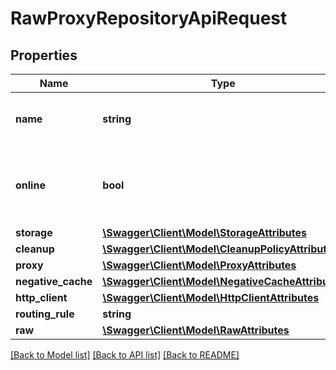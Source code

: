 # RawProxyRepositoryApiRequest

## Properties
Name | Type | Description | Notes
------------ | ------------- | ------------- | -------------
**name** | **string** | A unique identifier for this repository | 
**online** | **bool** | Whether this repository accepts incoming requests | 
**storage** | [**\Swagger\Client\Model\StorageAttributes**](StorageAttributes.md) |  | 
**cleanup** | [**\Swagger\Client\Model\CleanupPolicyAttributes**](CleanupPolicyAttributes.md) |  | [optional] 
**proxy** | [**\Swagger\Client\Model\ProxyAttributes**](ProxyAttributes.md) |  | 
**negative_cache** | [**\Swagger\Client\Model\NegativeCacheAttributes**](NegativeCacheAttributes.md) |  | 
**http_client** | [**\Swagger\Client\Model\HttpClientAttributes**](HttpClientAttributes.md) |  | 
**routing_rule** | **string** |  | [optional] 
**raw** | [**\Swagger\Client\Model\RawAttributes**](RawAttributes.md) |  | [optional] 

[[Back to Model list]](../README.md#documentation-for-models) [[Back to API list]](../README.md#documentation-for-api-endpoints) [[Back to README]](../README.md)


